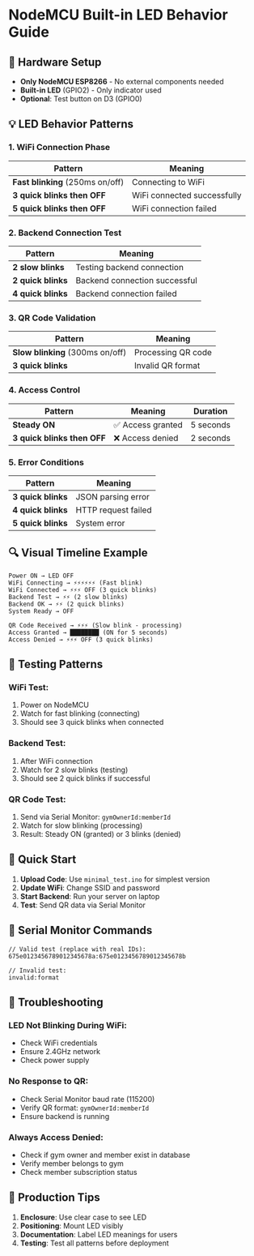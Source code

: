 # NodeMCU Built-in LED Behavior Guide

## 🔧 Hardware Setup
- **Only NodeMCU ESP8266** - No external components needed
- **Built-in LED** (GPIO2) - Only indicator used
- **Optional**: Test button on D3 (GPIO0)

## 💡 LED Behavior Patterns

### 1. **WiFi Connection Phase**
| Pattern | Meaning |
|---------|---------|
| **Fast blinking** (250ms on/off) | Connecting to WiFi |
| **3 quick blinks then OFF** | WiFi connected successfully |
| **5 quick blinks then OFF** | WiFi connection failed |

### 2. **Backend Connection Test**
| Pattern | Meaning |
|---------|---------|
| **2 slow blinks** | Testing backend connection |
| **2 quick blinks** | Backend connection successful |
| **4 quick blinks** | Backend connection failed |

### 3. **QR Code Validation**
| Pattern | Meaning |
|---------|---------|
| **Slow blinking** (300ms on/off) | Processing QR code |
| **3 quick blinks** | Invalid QR format |

### 4. **Access Control**
| Pattern | Meaning | Duration |
|---------|---------|----------|
| **Steady ON** | ✅ Access granted | 5 seconds |
| **3 quick blinks then OFF** | ❌ Access denied | 2 seconds |

### 5. **Error Conditions**
| Pattern | Meaning |
|---------|---------|
| **3 quick blinks** | JSON parsing error |
| **4 quick blinks** | HTTP request failed |
| **5 quick blinks** | System error |

## 🔍 Visual Timeline Example

```
Power ON → LED OFF
WiFi Connecting → ⚡⚡⚡⚡⚡⚡ (Fast blink)
WiFi Connected → ⚡⚡⚡ OFF (3 quick blinks)
Backend Test → ⚡⚡ (2 slow blinks)
Backend OK → ⚡⚡ (2 quick blinks)
System Ready → OFF

QR Code Received → ⚡⚡⚡ (Slow blink - processing)
Access Granted → ████████ (ON for 5 seconds)
Access Denied → ⚡⚡⚡ OFF (3 quick blinks)
```

## 🧪 Testing Patterns

### WiFi Test:
1. Power on NodeMCU
2. Watch for fast blinking (connecting)
3. Should see 3 quick blinks when connected

### Backend Test:
1. After WiFi connection
2. Watch for 2 slow blinks (testing)
3. Should see 2 quick blinks if successful

### QR Code Test:
1. Send via Serial Monitor: `gymOwnerId:memberId`
2. Watch for slow blinking (processing)
3. Result: Steady ON (granted) or 3 blinks (denied)

## 🚀 Quick Start

1. **Upload Code**: Use `minimal_test.ino` for simplest version
2. **Update WiFi**: Change SSID and password
3. **Start Backend**: Run your server on laptop
4. **Test**: Send QR data via Serial Monitor

## 📱 Serial Monitor Commands

```
// Valid test (replace with real IDs):
675e0123456789012345678a:675e0123456789012345678b

// Invalid test:
invalid:format
```

## 🔧 Troubleshooting

### LED Not Blinking During WiFi:
- Check WiFi credentials
- Ensure 2.4GHz network
- Check power supply

### No Response to QR:
- Check Serial Monitor baud rate (115200)
- Verify QR format: `gymOwnerId:memberId`
- Ensure backend is running

### Always Access Denied:
- Check if gym owner and member exist in database
- Verify member belongs to gym
- Check member subscription status

## 🎯 Production Tips

1. **Enclosure**: Use clear case to see LED
2. **Positioning**: Mount LED visibly
3. **Documentation**: Label LED meanings for users
4. **Testing**: Test all patterns before deployment